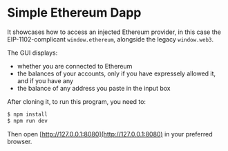 # Simple Ethereum Dapp

It showcases how to access an injected Ethereum provider, in this case the EIP-1102-complicant `window.ethereum`, alongside the legacy `window.web3`.

The GUI displays:

* whether you are connected to Ethereum
* the balances of your accounts, only if you have expressely allowed it, and if you have any
* the balance of any address you paste in the input box

After cloning it, to run this program, you need to:

```sh
$ npm install
$ npm run dev
```
Then open [http://127.0.0.1:8080](http://127.0.0.1:8080) in your preferred browser.